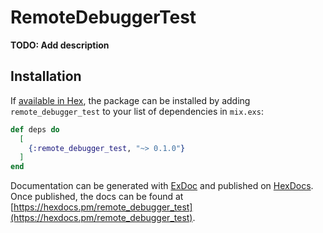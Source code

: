 # RemoteDebuggerTest

**TODO: Add description**

## Installation

If [available in Hex](https://hex.pm/docs/publish), the package can be installed
by adding `remote_debugger_test` to your list of dependencies in `mix.exs`:

```elixir
def deps do
  [
    {:remote_debugger_test, "~> 0.1.0"}
  ]
end
```

Documentation can be generated with [ExDoc](https://github.com/elixir-lang/ex_doc)
and published on [HexDocs](https://hexdocs.pm). Once published, the docs can
be found at [https://hexdocs.pm/remote_debugger_test](https://hexdocs.pm/remote_debugger_test).

